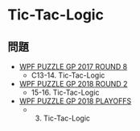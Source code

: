 # Tic-Tac-Logic

## 問題
- [WPF PUZZLE GP 2017 ROUND 8](../questions/wpfpgp2017-8.md)
	- C13-14. Tic-Tac-Logic
- [WPF PUZZLE GP 2018 ROUND 2](../questions/wpfpgp2018-2.md)
	- 15-16. Tic-Tac-Logic
- [WPF PUZZLE GP 2018 PLAYOFFS](../questions/wpfpgp2018-po.md)
	- 3. Tic-Tac-Logic
